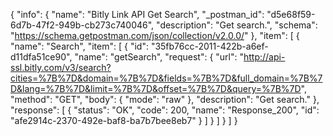 {
  "info": {
    "name": "Bitly Link API Get Search",
    "_postman_id": "d5e68f59-6d7b-47f2-949b-cb273c740046",
    "description": "Get search.",
    "schema": "https://schema.getpostman.com/json/collection/v2.0.0/"
  },
  "item": [
    {
      "name": "Search",
      "item": [
        {
          "id": "35fb76cc-2011-422b-a6ef-d11dfa51ce90",
          "name": "getSearch",
          "request": {
            "url": "http://api-ssl.bitly.com/v3/search?cities=%7B%7D&domain=%7B%7D&fields=%7B%7D&full_domain=%7B%7D&lang=%7B%7D&limit=%7B%7D&offset=%7B%7D&query=%7B%7D",
            "method": "GET",
            "body": {
              "mode": "raw"
            },
            "description": "Get search."
          },
          "response": [
            {
              "status": "OK",
              "code": 200,
              "name": "Response_200",
              "id": "afe2914c-2370-492e-baf8-ba7b7bee8eb7"
            }
          ]
        }
      ]
    }
  ]
}